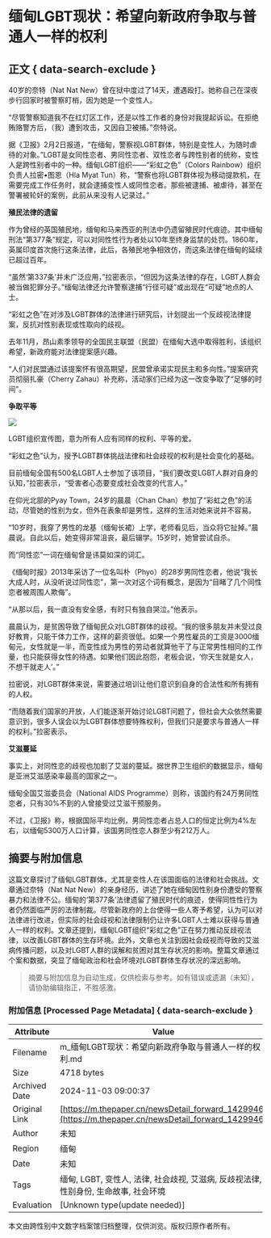 # 缅甸LGBT现状：希望向新政府争取与普通人一样的权利

## 正文 { data-search-exclude }


40岁的奈特（Nat Nat New）曾在狱中度过了14天，遭遇殴打。她称自己在深夜步行回家时被警察盯梢，因为她是一个变性人。

“尽管警察知道我不在红灯区工作，还是以性工作者的身份对我提起诉讼。在拒绝贿赂警方后，（我）遭到攻击，又因自卫被捕。”奈特说。

据《卫报》2月2日报道，“在缅甸，警察视LGBT群体，特别是变性人，为随时虐待的对象。”LGBT是女同性恋者、男同性恋者、双性恋者与跨性别者的统称，变性人是跨性别者中的一种。缅甸LGBT组织——“彩虹之色”（Colors Rainbow）组织负责人拉密•图恩（Hla Myat Tun）称，“警察也将LGBT群体视为移动提款机，在需要完成工作任务时，就会逮捕变性人或同性恋者。那些被逮捕、被虐待，甚至在警署被轮奸的案例，此前从来没有人记录过。”

**殖民法律的遗留**

作为曾经的英国殖民地，缅甸和马来西亚的刑法中仍遗留殖民时代痕迹。其中缅甸刑法“第377条”规定，可以对同性性行为者处以10年至终身监禁的处罚。1860年，英属印度首次施行这条法律，此后，各殖民地争相效仿，而这条法律在缅甸的延续已超过百年。

“虽然‘第337条’并未广泛应用，”拉密表示，“但因为这条法律的存在，LGBT人群会被当做犯罪分子。”缅甸法律还允许警察逮捕“行径可疑”或出现在“可疑”地点的人士。

“彩虹之色”在对涉及LGBT群体的法律进行研究后，计划提出一个反歧视法律提案，反抗对性别表现或性取向的歧视。

去年11月，昂山素季领导的全国民主联盟（民盟）在缅甸大选中取得胜利，该组织希望，新政府能对法律提案感兴趣。

“人们对民盟通过该提案怀有很高期望，民盟曾承诺实现民主和多向性。”提案研究员彻丽扎豪（Cherry Zahau）补充称，活动家们已经为这一改变争取了“足够的时间”。

**争取平等**

![](http://image.thepaper.cn/www/image/4/778/172.jpg)

LGBT组织宣传图，意为所有人应有同样的权利、平等的爱。

“彩虹之色”认为，授予LGBT群体挑战法律和社会歧视的权利是社会变化的基础。

目前缅甸全国有500名LGBT人士参加了该项目，“我们要改变LGBT人群对自身的认知，”拉密表示，“受害者心态要变成社会改变的代言人。”

在仰光北部的Pyay Town，24岁的晨晨（Chan Chan）参加了“彩虹之色”的活动，尽管她的性别为女，但外在表象却是男性，这样的生活对她来说并不容易。

“10岁时，我穿了男性的龙基（缅甸长裙）上学，老师看见后，当众将它扯掉。”晨晨说。自此以后，她变得非常沮丧，最后辍学。15岁时，她曾尝试自杀。

而“同性恋”一词在缅甸曾是讳莫如深的词汇。

《缅甸时报》2013年采访了一位名叫朴（Phyo）的28岁男同性恋者，他说“我长大成人时，从没听说过同性恋”，第一次对这个词有概念，是因为“目睹了几个同性恋者被周围人欺侮”。

“从那以后，我一直没有安全感，有时只有独自哭泣。”他表示。

晨晨认为，是贫困导致了缅甸民众对LGBT群体的歧视。“我的很多朋友并未受过良好教育，只能干体力工作，这样的薪资很低。如果一个男性雇员的工资是3000缅甸元，女性就是一半，而变性成为男性的劳动者就算他干了与正常男性相同的工作量，也只能获得女性的待遇。如果他们因此抱怨，老板会说，‘你天生就是女人，不想干就走人’。”

拉密说，对LGBT群体来说，需要通过培训让他们意识到自身的合法性和所有拥有的人权。

“而随着我们国家的开放，人们能逐渐开始讨论LGBT问题了，但社会大众依然需要意识到，很多人误会以为LGBT群体想要特殊权利，但我们只是要求与普通人一样的权利。”拉密表示。

**艾滋蔓延**

事实上，对同性恋的歧视也加剧了艾滋的蔓延。据世界卫生组织的数据显示，缅甸是亚洲艾滋感染率最高的国家之一。

缅甸全国艾滋委员会（National AIDS Programme）则称，该国约有24万男同性恋者，只有30%不到的人曾接受过艾滋干预服务。

不过，《卫报》称，根据国际平均比例，男同性恋者占总人口的恒定比例为4%左右，以缅甸5300万人口计算，该国男同性恋人群至少有212万人。
<!-- tcd_original_link https://m.thepaper.cn/newsDetail_forward_1429946 -->
## 摘要与附加信息

<!-- tcd_abstract -->
这篇文章探讨了缅甸LGBT群体，尤其是变性人在该国面临的法律和社会挑战。文章通过奈特（Nat Nat New）的亲身经历，讲述了她在缅甸因性别身份遭受的警察暴力和法律不公。缅甸的‘第377条’法律遗留了殖民时代的痕迹，使得同性性行为者仍然面临严厉的法律制裁。尽管新政府的上台使得一些人寄予希望，认为可以对法律进行改进，但实际的社会歧视和法律限制仍让许多LGBT人士难以获得与普通人一样的权利。文章还提到，缅甸LGBT组织“彩虹之色”正在努力推动反歧视法律，以改善LGBT群体的生存环境。此外，文章也关注到因社会歧视而导致的艾滋病传播问题，以及对LGBT人群的误解和贫困对其生存状况的影响。整篇文章通过个案和数据，突显了缅甸政治和社会环境对LGBT群体生存状况的深远影响。
<!-- tcd_abstract_end -->

> 摘要与附加信息为自动生成，仅供检索与参考。如有错误或遗漏（未知），请协助编辑指正，不胜感激。

### 附加信息 [Processed Page Metadata] { data-search-exclude }

| Attribute       | Value                                  |
|-----------------|----------------------------------------|
| Filename        | m_缅甸LGBT现状：希望向新政府争取与普通人一样的权利.md                             |
| Size            | 4718 bytes                           |
| Archived Date   | 2024-11-03 09:00:37                             |
| Original Link   | [https://m.thepaper.cn/newsDetail_forward_1429946](https://m.thepaper.cn/newsDetail_forward_1429946)                       |
| Author          | 未知                               |
| Region          | 缅甸                               |
| Date            | 未知                                 |
| Tags            | 缅甸, LGBT, 变性人, 法律, 社会歧视, 艾滋病, 反歧视法律, 性别身份, 生命故事, 社会环境                                 |
| Evaluation            | [Unknown type(update needed)]                                 |
<!-- tcd_table_end -->

本文由跨性别中文数字档案馆归档整理，仅供浏览。版权归原作者所有。
